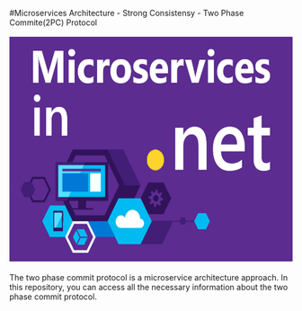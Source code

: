 #Microservices Architecture -  Strong Consistensy - Two Phase Commite(2PC) Protocol
<br><br/>
<img width="600px" height="400px" src="microservices.png">
<br><br/>
The two phase commit protocol is a microservice architecture approach. In this repository, you can access all the necessary information about the two phase commit protocol.
